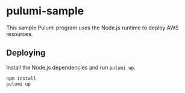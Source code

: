 # pulumi-sample

This sample Pulumi program uses the Node.js runtime to deploy AWS resources.

## Deploying

Install the Node.js dependencies and run `pulumi up`.

```bash
npm install
pulumi up
```
